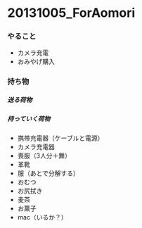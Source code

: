 # 20131005_ForAomori
### やること
* カメラ充電
* おみやげ購入

### 持ち物
##### 送る荷物
##### 持っていく荷物
* 携帯充電器（ケーブルと電源）
* カメラ充電器
* 喪服（3人分＋舞）
* 革靴
* 服（あとで分解する）
* おむつ
* お尻拭き
* 麦茶
* お菓子
* mac（いるか？）


